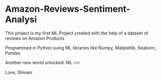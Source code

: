 # Amazon-Reviews-Sentiment-Analysi
This project is my first ML Project created with the help of a dataset of reviews on Amazon Products

Programmed in Python suing ML libraries like Numpy, Matplotlib, Seaborn, Pandas

Another new world unlocked: ML 🔥🔥

Love,
Shivani
